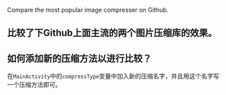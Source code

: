 Compare the most popular image compresser on Github.
## 比较了下Github上面主流的两个图片压缩库的效果。

## 如何添加新的压缩方法以进行比较？
在`MainActivity`中的`compressType`变量中加入新的压缩名字，并且用这个名字写一个压缩方法即可。
